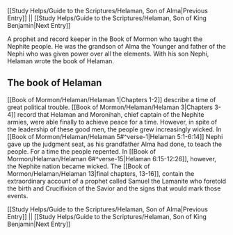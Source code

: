 [[Study Helps/Guide to the Scriptures/Helaman, Son of Alma|Previous Entry]]  ||  [[Study Helps/Guide to the Scriptures/Helaman, Son of King Benjamin|Next Entry]]

 A prophet and record keeper in the Book of Mormon who taught the Nephite people. He was the grandson of Alma the Younger and father of the Nephi who was given power over all the elements. With his son Nephi, Helaman wrote the book of Helaman.

## The book of Helaman

 [[Book of Mormon/Helaman/Helaman 1|Chapters 1-2]] describe a time of great political trouble. [[Book of Mormon/Helaman/Helaman 3|Chapters 3-4]] record that Helaman and Moronihah, chief captain of the Nephite armies, were able finally to achieve peace for a time. However, in spite of the leadership of these good men, the people grew increasingly wicked. In [[Book of Mormon/Helaman/Helaman 5#^verse-1|Helaman 5:1-6:14]] Nephi gave up the judgment seat, as his grandfather Alma had done, to teach the people. For a time the people repented. In [[Book of Mormon/Helaman/Helaman 6#^verse-15|Helaman 6:15-12:26]], however, the Nephite nation became wicked. The [[Book of Mormon/Helaman/Helaman 13|final chapters, 13-16]], contain the extraordinary account of a prophet called Samuel the Lamanite who foretold the birth and Crucifixion of the Savior and the signs that would mark those events.

[[Study Helps/Guide to the Scriptures/Helaman, Son of Alma|Previous Entry]]  ||  [[Study Helps/Guide to the Scriptures/Helaman, Son of King Benjamin|Next Entry]]